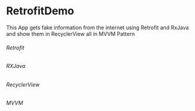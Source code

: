 # RetrofitDemo
This App gets fake information from the internet using Retrofit and RxJava and show them in RecyclerView all in MVVM Pattern

<h6> Retrofit  </h6>
<h6> RXJava </h6>
<h6> RecyclerView </h6>
<h6> MVVM </h6>
